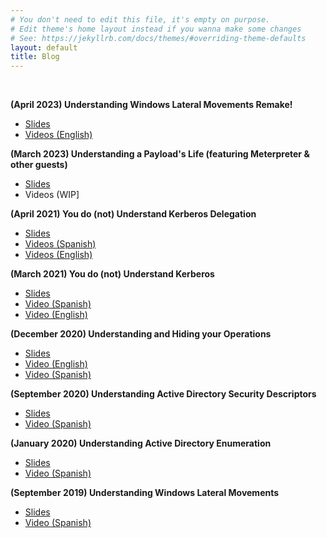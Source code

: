 ```yaml
---
# You don't need to edit this file, it's empty on purpose.
# Edit theme's home layout instead if you wanna make some changes
# See: https://jekyllrb.com/docs/themes/#overriding-theme-defaults
layout: default
title: Blog
---
```

&nbsp;  

**(April 2023) Understanding Windows Lateral Movements Remake!**
* [Slides](https://attl4s.github.io/assets/pdf/Understanding_Windows_Lateral_Movements_2023.pdf)
* [Videos (English)](https://www.youtube.com/watch?v=OjWn4VUeT8A&list=PLwb6et4T42ww94O3z5QDNQsO1f_BwhX-L)

**(March 2023) Understanding a Payload's Life (featuring Meterpreter & other guests)**
* [Slides](https://attl4s.github.io/assets/pdf/Understanding_a_Payloads_Life.pdf)
* Videos (WIP]

**(April 2021) You do (not) Understand Kerberos Delegation**
* [Slides](https://attl4s.github.io/assets/pdf/You_do_(not)_Understand_Kerberos_Delegation.pdf)
* [Videos (Spanish)](https://www.youtube.com/playlist?list=PLwb6et4T42wzjNipgnkJdYXTooLrJyvj7)
* [Videos (English)](https://www.youtube.com/playlist?list=PLwb6et4T42wyA0rhT0zFownoA9N8-6t1K)

**(March 2021) You do (not) Understand Kerberos**
* [Slides](https://attl4s.github.io/assets/pdf/You_do_(not)_Understand_Kerberos.pdf)
* [Video (Spanish)](https://youtu.be/5uhk2PKkDdw)
* [Video (English)](https://youtu.be/4LDpb1R3Ghg)

**(December 2020) Understanding and Hiding your Operations**
* [Slides](https://attl4s.github.io/assets/pdf/UNDERSTANDING_AND_HIDING_YOUR_OPERATIONS.pdf)
* [Video (English)](https://vimeo.com/502507556)
* [Video (Spanish)](https://www.youtube.com/watch?v=HRrHFmqMGz4&t=4079s)

**(September 2020) Understanding Active Directory Security Descriptors**
* [Slides](https://attl4s.github.io/assets/pdf/Understanding_Active_Directory_Security_Descriptors.pdf)
* [Video (Spanish)](https://www.youtube.com/watch?v=F-aeOLQd6E4)

**(January 2020) Understanding Active Directory Enumeration**
* [Slides](https://attl4s.github.io/assets/pdf/Understanding_Active_Directory_Enumeration.pdf)
* [Video (Spanish)](https://www.youtube.com/watch?v=nTeJcoTReqk)

**(September 2019) Understanding Windows Lateral Movements**
* [Slides](https://attl4s.github.io/assets/pdf/Understanding_Windows_Lateral_Movements.pdf)
* [Video (Spanish)](https://www.youtube.com/watch?v=a3qFsc9ApNs)

